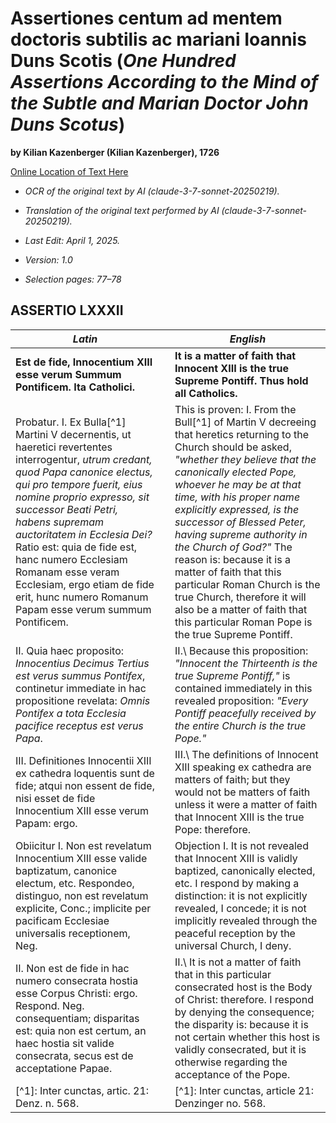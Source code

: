 # Assertiones centum ad mentem doctoris subtilis ac mariani Ioannis Duns Scotis (*One Hundred Assertions According to the Mind of the Subtle and Marian Doctor John Duns Scotus*)

**by Kilian Kazenberger (Kilian Kazenberger), 1726**

[Online Location of Text Here](https://books.google.com/books?id=M8IvAAAAYAAJ&pg=PA77)

- *OCR of the original text by AI (claude-3-7-sonnet-20250219).*

- *Translation of the original text performed by AI (claude-3-7-sonnet-20250219).*

- *Last Edit: April 1, 2025.*

- *Version: 1.0*

- *Selection pages: 77–78*

## ASSERTIO LXXXII

| *Latin* | | *English* |
|-------|---|--------|
| **Est de fide, Innocentium XIII esse verum Summum Pontificem. Ita Catholici.** | | **It is a matter of faith that Innocent XIII is the true Supreme Pontiff. Thus hold all Catholics.** |
| Probatur. I. Ex Bulla[^1] Martini V decernentis, ut haeretici revertentes interrogentur, *utrum credant, quod Papa canonice electus, qui pro tempore fuerit, eius nomine proprio expresso, sit successor Beati Petri, habens supremam auctoritatem in Ecclesia Dei?* Ratio est: quia de fide est, hanc numero Ecclesiam Romanam esse veram Ecclesiam, ergo etiam de fide erit, hunc numero Romanum Papam esse verum summum Pontificem. | | This is proven: I. From the Bull[^1] of Martin V decreeing that heretics returning to the Church should be asked, *"whether they believe that the canonically elected Pope, whoever he may be at that time, with his proper name explicitly expressed, is the successor of Blessed Peter, having supreme authority in the Church of God?"* The reason is: because it is a matter of faith that this particular Roman Church is the true Church, therefore it will also be a matter of faith that this particular Roman Pope is the true Supreme Pontiff. |
| II. Quia haec proposito: *Innocentius Decimus Tertius est verus summus Pontifex*, continetur immediate in hac propositione revelata: *Omnis Pontifex a tota Ecclesia pacifice receptus est verus Papa*. | | II.\ Because this proposition: *"Innocent the Thirteenth is the true Supreme Pontiff,"* is contained immediately in this revealed proposition: *"Every Pontiff peacefully received by the entire Church is the true Pope."* |
| III. Definitiones Innocentii XIII ex cathedra loquentis sunt de fide; atqui non essent de fide, nisi esset de fide Innocentium XIII esse verum Papam: ergo. | | III.\ The definitions of Innocent XIII speaking ex cathedra are matters of faith; but they would not be matters of faith unless it were a matter of faith that Innocent XIII is the true Pope: therefore. |
| Obiicitur I. Non est revelatum Innocentium XIII esse valide baptizatum, canonice electum, etc. Respondeo, distinguo, non est revelatum explicite, Conc.; implicite per pacificam Ecclesiae universalis receptionem, Neg. | | Objection I. It is not revealed that Innocent XIII is validly baptized, canonically elected, etc. I respond by making a distinction: it is not explicitly revealed, I concede; it is not implicitly revealed through the peaceful reception by the universal Church, I deny. |
| II. Non est de fide in hac numero consecrata hostia esse Corpus Christi: ergo. Respond. Neg. consequentiam; disparitas est: quia non est certum, an haec hostia sit valide consecrata, secus est de acceptatione Papae. | | II.\ It is not a matter of faith that in this particular consecrated host is the Body of Christ: therefore. I respond by denying the consequence; the disparity is: because it is not certain whether this host is validly consecrated, but it is otherwise regarding the acceptance of the Pope. |
| [^1]: Inter cunctas, artic. 21: Denz. n. 568. | | [^1]: Inter cunctas, article 21: Denzinger no. 568. |